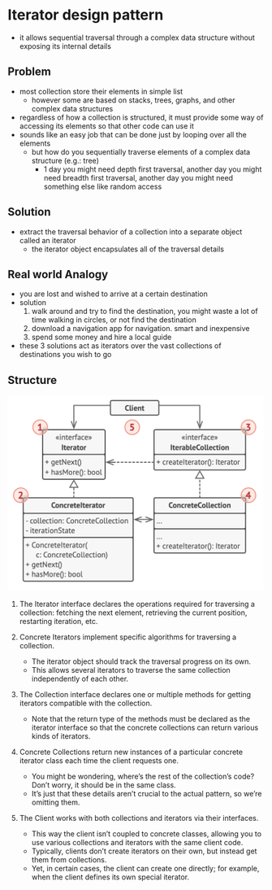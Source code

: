 # Iterator design pattern

- it allows sequential traversal through a complex data structure without exposing its internal details

## Problem

- most collection store their elements in simple list
  - however some are based on stacks, trees, graphs, and other complex data structures
- regardless of how a collection is structured, it must provide some way of accessing its elements so that other code can use it
- sounds like an easy job that can be done just by looping over all the elements
  - but how do you sequentially traverse elements of a complex data structure (e.g.: tree)
    - 1 day you might need depth first traversal, another day you might need breadth first traversal, another day you might need something else like random access

## Solution

- extract the traversal behavior of a collection into a separate object called an iterator
  - the iterator object encapsulates all of the traversal details

## Real world Analogy

- you are lost and wished to arrive at a certain destination
- solution
  1.  walk around and try to find the destination, you might waste a lot of time walking in circles, or not find the destination
  2.  download a navigation app for navigation. smart and inexpensive
  3.  spend some money and hire a local guide
- these 3 solutions act as iterators over the vast collections of destinations you wish to go

## Structure

![Iterator](../../images/iterator.png)

1. The Iterator interface declares the operations required for traversing a collection: fetching the next element, retrieving the current position, restarting iteration, etc.

2. Concrete Iterators implement specific algorithms for traversing a collection.

   - The iterator object should track the traversal progress on its own.
   - This allows several iterators to traverse the same collection independently of each other.

3. The Collection interface declares one or multiple methods for getting iterators compatible with the collection.

   - Note that the return type of the methods must be declared as the iterator interface so that the concrete collections can return various kinds of iterators.

4. Concrete Collections return new instances of a particular concrete iterator class each time the client requests one.

   - You might be wondering, where’s the rest of the collection’s code? Don’t worry, it should be in the same class.
   - It’s just that these details aren’t crucial to the actual pattern, so we’re omitting them.

5. The Client works with both collections and iterators via their interfaces.
   - This way the client isn’t coupled to concrete classes, allowing you to use various collections and iterators with the same client code.
   - Typically, clients don’t create iterators on their own, but instead get them from collections.
   - Yet, in certain cases, the client can create one directly; for example, when the client defines its own special iterator.
